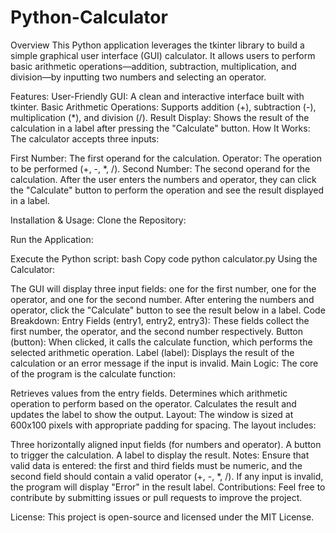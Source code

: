 # Python-Calculator
Overview
This Python application leverages the tkinter library to build a simple graphical user interface (GUI) calculator. It allows users to perform basic arithmetic operations—addition, subtraction, multiplication, and division—by inputting two numbers and selecting an operator.

Features:
User-Friendly GUI: A clean and interactive interface built with tkinter.
Basic Arithmetic Operations: Supports addition (+), subtraction (-), multiplication (*), and division (/).
Result Display: Shows the result of the calculation in a label after pressing the "Calculate" button.
How It Works:
The calculator accepts three inputs:

First Number: The first operand for the calculation.
Operator: The operation to be performed (+, -, *, /).
Second Number: The second operand for the calculation.
After the user enters the numbers and operator, they can click the "Calculate" button to perform the operation and see the result displayed in a label.

Installation & Usage:
Clone the Repository:


Run the Application:

Execute the Python script:
bash
Copy code
python calculator.py
Using the Calculator:

The GUI will display three input fields: one for the first number, one for the operator, and one for the second number.
After entering the numbers and operator, click the "Calculate" button to see the result below in a label.
Code Breakdown:
Entry Fields (entry1, entry2, entry3): These fields collect the first number, the operator, and the second number respectively.
Button (button): When clicked, it calls the calculate function, which performs the selected arithmetic operation.
Label (label): Displays the result of the calculation or an error message if the input is invalid.
Main Logic:
The core of the program is the calculate function:

Retrieves values from the entry fields.
Determines which arithmetic operation to perform based on the operator.
Calculates the result and updates the label to show the output.
Layout:
The window is sized at 600x100 pixels with appropriate padding for spacing. The layout includes:

Three horizontally aligned input fields (for numbers and operator).
A button to trigger the calculation.
A label to display the result.
Notes:
Ensure that valid data is entered: the first and third fields must be numeric, and the second field should contain a valid operator (+, -, *, /).
If any input is invalid, the program will display "Error" in the result label.
Contributions:
Feel free to contribute by submitting issues or pull requests to improve the project.

License:
This project is open-source and licensed under the MIT License.
